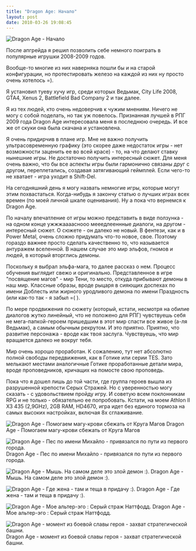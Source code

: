 ```yaml
---
title: "Dragon Age: Начало"
layout: post
date: 2010-03-26 19:08:45
---
```


![Dragon Age - Начало](/static/2010-03-26/dragon_age/nattfodd-dragon-age-logo.jpg)

После апгрейда я решил позволить себе немного поиграть в популярные игрушки 2008-2009 годов.

Вообще-то многие из них наверняка пошли бы и на старой конфигурации, но протестировать железо на каждой из них ну просто очень хотелось =).

Я установил туеву хучу игр, среди которых Ведьмак, City Life 2008, GTA4, Xenus 2, Battlefield Bad Company 2 и так далее.

Я из тех людей, кто очень недоверчив к чужим мнениям. Ничего не могу с собой поделать, но так уж повелось. Признанная лучшей в РПГ 2009 года Dragon Age интересовала меня в последнюю очередь. И все же от скуки она была скачана и установлена.

Я очень придирчив в плане игр. Мне не важно получить ультрасовременную графику (это скорее даже недостаток игры - нет возможности заценить ее во всей красе) - то, на что делают ставку нынешние игры. Не достаточно получить интересный сюжет. Для меня очень важно, что бы все аспекты игры были гармонично связаны друг с другом, переплетались, создавая затягивающий геймплей. Если чего-то не хватает - игра уходит в Shift-Del.

На сегодняшний день я могу назвать немногие игры, которые могут этим похвастаться. Когда-нибудь я закончу статью о лучших играх всех времен (по моей личной шкале оценивания). Ну а пока что вернемся к Dragon Age.

<!--more-->

По началу впечатление от игры можно представить в виде ползунка - на одном конце ужжжааааснооо мееедлееннные диалоги, на другом - интересный сюжет. О сюжете - он далеко не новый. В фентези, как и в Power Metal, очень сложно придумать что-то новое, свое. Поэтому гораздо важнее просто сделать качественно то, что называется антуражем вселенной. В нашем случае это мир эльфов, гномов и людей, в который вторглись демоны.

Поскольку я выбрал эльфа-мага, то далее рассказ о нем. Процесс обучения выглядит свежо и оригинально. Представленное в игре "посвящение магов" - мир Тени, то место, откуда прибывают демоны в наш мир. Классные образы, вроде рыцаря в сияющих доспехах по имени Доблесть или жирного уродливого демона по имени Праздность (или как-то так - я забыл =( ).

По мере продвижения по сюжету (который, кстати, несмотря на обилие диалогов жутко линейный, что не положено для РПГ) чувствуешь себя не мега-папкой-героем пришедшим в этот мир спасти все живое (а-ля Ведьмак), а самым обычным рекрутом. И это приятно. Приятно, что развитие персонажа - вроде как твоя заслуга. Чувствуешь, что мир вращается далеко не вокруг тебя.

Мир очень хорошо проработан. К сожалению, тут нет абсолютно полной свободы передвижения, как в Готике или серии TES. Зато мелькают местами аналогичные Готике проработанные детали мира, вроде проповедников, кричащих на помосте свою проповедь.

Пока что я дошел лишь до той части, где группа героев вышла из разрушенной крепости Серых Стражей. Но с уверенностью могу сказать - с удовольствием пройду игру. И советую всем поклонникам RPG и не только - обязательно ее попробовать. Кстати, на моем Athlon II X3 435 (2,9GHz), 2GB RAM, HD4670, игра идет без единого тормоза на самых высоких настройках, включая 8х сглаживание.

![Dragon Age - Помогаем магу-крови сбежать от Круга Магов](/static/2010-03-26/dragon_age/nattfodd-dragon-age-screen-1.jpg)
Dragon Age - Помогаем магу-крови сбежать от Круга Магов

![Dragon Age - Пес по имени Михайло - привязался по пути из первого города.](/static/2010-03-26/dragon_age/nattfodd-dragon-age-screen-2.jpg)
Dragon Age - Пес по имени Михайло - привязался по пути из первого города.

![Dragon Age - Мышь. На самом деле это злой демон :).](/static/2010-03-26/dragon_age/nattfodd-dragon-age-screen-3.jpg)
Dragon Age - Мышь. На самом деле это злой демон :).

![Dragon Age - Где жена - там и теща в придачу :).](/static/2010-03-26/dragon_age/nattfodd-dragon-age-screen-4.jpg)
Dragon Age - Где жена - там и теща в придачу :).

![Dragon Age - Мое альтер-эго : Серый страж Наттфодд.](/static/2010-03-26/dragon_age/nattfodd-dragon-age-screen-5.jpg)
Dragon Age - Мое альтер-эго : Серый страж Наттфодд.

![Dragon Age - момент из боевой славы героя - захват стратегической башни.](/static/2010-03-26/dragon_age/nattfodd-dragon-age-screen-6.jpg)
Dragon Age - момент из боевой славы героя - захват стратегической башни.
